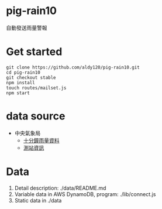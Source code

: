 # pig-rain10
自動發送雨量警報
# Get started
```
git clone https://github.com/aldy120/pig-rain10.git
cd pig-rain10
git checkout stable
npm install
touch routes/mailset.js
npm start
```
# data source
- 中央氣象局
  - [十分鐘雨量資料](http://www.cwb.gov.tw/V7/observe/rainfall/A136.htm)
  - [測站資訊](http://e-service.cwb.gov.tw/wdps/obs/state.htm)
# Data
1. Detail description: ./data/README.md
2. Variable data in AWS DynamoDB, program: ./lib/connect.js
3. Static data in ./data
